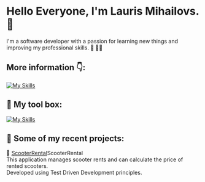# **Hello Everyone, I'm Lauris Mihailovs.** :wave:

I'm a software developer with a passion for learning new things and improving my professional skills. :brain: :man_technologist:

## More information 👇: 

[![My Skills](https://skillicons.dev/icons?i=linkedin)](https://www.linkedin.com/in/lauris-mihailovs/)

## :toolbox: My tool box:

[![My Skills](https://skillicons.dev/icons?i=cs,dotnet,git,ts,html,css,sqlite)]()

## 📝 Some of my recent projects:

🛴 [ScooterRental](https://github.com/LaurisMih/ScooterRental)ScooterRental <br />
This application manages scooter rents and can calculate the price of rented scooters.<br />
Developed using Test Driven Development principles. 






